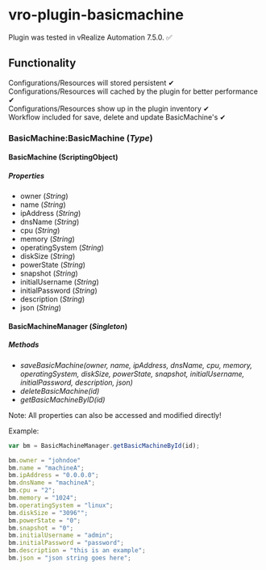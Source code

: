 # vro-plugin-basicmachine

Plugin was tested in vRealize Automation 7.5.0. ✅

## Functionality
Configurations/Resources will stored persistent ✔ <br/>
Configurations/Resources will cached by the plugin for better performance ✔ <br/>
Configurations/Resources show up in the plugin inventory ✔ <br/>
Workflow included for save, delete and update BasicMachine's ✔ <br/>

### BasicMachine:BasicMachine (*Type*)

#### BasicMachine (ScriptingObject)

##### Properties
* owner (*String*)
* name (*String*)
* ipAddress (*String*)
* dnsName (*String*)
* cpu (*String*)
* memory (*String*)
* operatingSystem (*String*)
* diskSize (*String*)
* powerState (*String*)
* snapshot (*String*)
* initialUsername (*String*)
* initialPassword (*String*)
* description (*String*)
* json (*String*)

#### BasicMachineManager (*Singleton*)

##### Methods
* *saveBasicMachine(owner, name, ipAddress, dnsName, cpu, memory, operatingSystem, diskSize, powerState, snapshot, initialUsername, initialPassword, description, json)*
* *deleteBasicMachine(id)*
* *getBasicMachineByID(id)*

Note: All properties can also be accessed and modified directly!

Example:
```javascript
var bm = BasicMachineManager.getBasicMachineById(id);

bm.owner = "johndoe"
bm.name = "machineA";
bm.ipAddress = "0.0.0.0";
bm.dnsName = "machineA";
bm.cpu = "2";
bm.memory = "1024";
bm.operatingSystem = "linux";
bm.diskSize = "3096"";
bm.powerState = "0";
bm.snapshot = "0";
bm.initialUsername = "admin";
bm.initialPassword = "password";
bm.description = "this is an example";
bm.json = "json string goes here";
```
